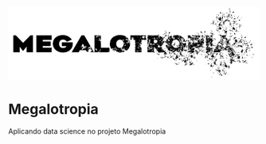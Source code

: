 <img src='images/megalotropia_logo_medium.png' />

# Megalotropia
Aplicando data science no projeto Megalotropia
